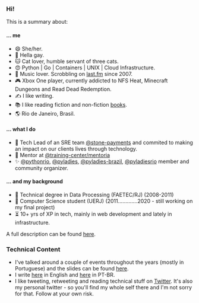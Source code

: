 ### Hi!

This is a summary about:

#### ... me
- 😄 She/her.
- 🌈 Hella gay.
- 🐱 Cat lover, humble servant of three cats.
- 😍 Python | Go | Containers | UNIX | Cloud Infrastructure.
- 🎵 Music lover. Scrobbling on [last.fm](http://last.fm/user/biahll) since 2007.
- 🎮 Xbox One player, currently addicted to NFS Heat, Minecraft Dungeons and Read Dead Redemption.
- ✍️ I like writing.
- 📚 I like reading fiction and non-fiction [books](https://www.skoob.com.br/usuario/28503-bia).
- 🌎 Rio de Janeiro, Brasil.

#### ... what I do
- 💚 Tech Lead of an SRE team [@stone-payments](https://github.com/stone-payments) and commited to making an impact on our clients lives through technology.
- 🥰 Mentor at [@training-center/mentoria](https://github.com/training-center/mentoria)
- ✨ [@pythonrio](github.com/pythonrio), [@pyladies](https://github.com/pyladies), [@pyladies-brazil](https://github.com/pyladies-brazil), [@pyladiesrio](https://github.com/pyladiesrio) member and community organizer.

#### ... and my background
- 🏫 Technical degree in Data Processing (FAETEC/RJ) (2008-2011)
- 🏫 Computer Science student (UERJ) (2011.............2020 - still working on my final project)
- ⏳ 10+ yrs of XP in tech, mainly in web development and lately in infrastructure.

A full description can be found [here](https://biancarosa.com.br/about/). 

### Technical Content

- I've talked around a couple of events throughout the years (mostly in Portuguese) and the slides can be found [here](https://biancarosa.com.br/talks/).
- I write [here](https://biancarosa.com.br) in English and [here](https://biancarosa.com.br/pt/) in PT-BR.
- I like tweeting, retweeting and reading technical stuff on [Twitter](https://twitter.com/__biancarosa). It's also my personal twitter - so you'll find my whole self there and I'm not sorry for that. Follow at your own risk.
